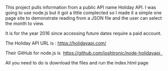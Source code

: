 This project pulls information from a public API name Holiday API.
I was going to use node.js but it got a little complected so 
I made it a simple one page site to demonstrate reading from a JSON file and the user can select the month to view.

It is for the year 2016 since accessing future dates require a paid account.

The Holiday API URL is : https://holidayapi.com/

Their GitHub for node.js is  https://github.com/joshtronic/node-holidayapi  

All you need to do is download the files and run the index.html page



